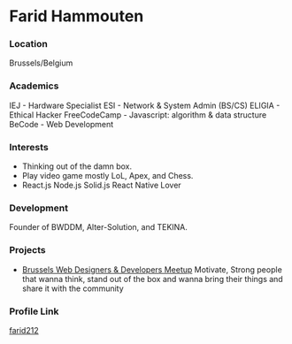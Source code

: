 # Farid Hammouten

### Location

Brussels/Belgium

### Academics

IEJ - Hardware Specialist
ESI - Network & System Admin (BS/CS)
ELIGIA - Ethical Hacker
FreeCodeCamp - Javascript: algorithm & data structure
BeCode - Web Development

### Interests

- Thinking out of the damn box. 
- Play video game mostly LoL, Apex, and Chess. 
- React.js Node.js Solid.js React Native Lover

### Development

Founder of BWDDM, Alter-Solution, and TEKINA.

### Projects

- [Brussels Web Designers & Developers Meetup](https://github.com/bwddm) Motivate, Strong people that wanna think, stand out of the box and wanna bring their things and share it with the community

### Profile Link

[farid212](https://github.com/farid212)
